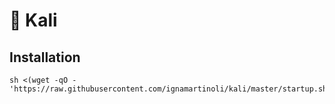 # 🐉 Kali

## Installation

```shell
sh <(wget -qO - 'https://raw.githubusercontent.com/ignamartinoli/kali/master/startup.sh')
```
